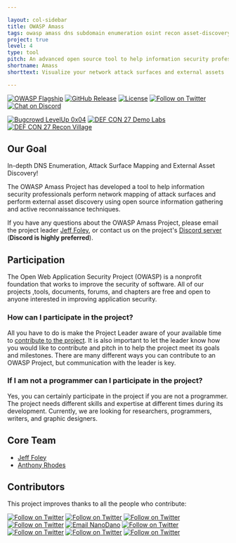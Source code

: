 ```yaml
---

layout: col-sidebar
title: OWASP Amass
tags: owasp amass dns subdomain enumeration osint recon asset-discovery network-security builders
project: true
level: 4
type: tool
pitch: An advanced open source tool to help information security professionals perform network mapping of attack surfaces and external asset discovery using open source information gathering and active reconnaissance techniques!
shortname: Amass
shorttext: Visualize your network attack surfaces and external assets

---
```


[![OWASP Flagship](https://img.shields.io/badge/OWASP-Flagship%20Project-48A646.svg)](https://owasp.org/projects/#div-flagships)
[![GitHub Release](https://img.shields.io/github/release/OWASP/Amass)](https://github.com/OWASP/Amass/releases)
[![License](https://img.shields.io/badge/license-Apache%202.0-blue.svg)](https://www.apache.org/licenses/LICENSE-2.0)
[![Follow on Twitter](https://img.shields.io/twitter/follow/owaspamass.svg?logo=twitter)](https://twitter.com/owaspamass)
[![Chat on Discord](https://img.shields.io/discord/433729817918308352.svg?logo=discord)](https://discord.gg/rtN8GMd)

[![Bugcrowd LevelUp 0x04](https://img.shields.io/badge/Bugcrowd-LevelUp%200x04-orange.svg)](https://www.youtube.com/watch?v=C-GabM2db9A)
[![DEF CON 27 Demo Labs](https://img.shields.io/badge/DEF%20CON%2027-Demo%20Labs-purple.svg)](https://www.defcon.org/html/defcon-27/dc-27-demolabs.html)
[![DEF CON 27 Recon Village](https://img.shields.io/badge/DEF%20CON%2027-Recon%20Village-red.svg)](https://reconvillage.org/)

## Our Goal

In-depth DNS Enumeration, Attack Surface Mapping and External Asset Discovery!

The OWASP Amass Project has developed a tool to help information security professionals perform network mapping of attack surfaces and perform external asset discovery using open source information gathering and active reconnaissance techniques.

If you have any questions about the OWASP Amass Project, please email the project leader [Jeff Foley](mailto://jeff.foley@owasp.org), or contact us on the project's [Discord server](https://discord.com/invite/rtN8GMd) (**Discord is highly preferred**).

## Participation

The Open Web Application Security Project (OWASP) is a nonprofit foundation that works to improve the security of software. All of our projects ,tools, documents, forums, and chapters are free and open to anyone interested in improving application security.

### How can I participate in the project?

All you have to do is make the Project Leader aware of your available time to [contribute to the project](https://github.com/OWASP/Amass/blob/master/CONTRIBUTING.md). It is also important to let the leader know how you would like to contribute and pitch in to help the project meet its goals and milestones. There are many different ways you can contribute to an OWASP Project, but communication with the leader is key.

### If I am not a programmer can I participate in the project?

Yes, you can certainly participate in the project if you are not a programmer. The project needs different skills and expertise at different times during its development. Currently, we are looking for researchers, programmers, writers, and graphic designers.

## Core Team

- [Jeff Foley](https://github.com/caffix)
- [Anthony Rhodes](https://github.com/fork-while-fork)

## Contributors

This project improves thanks to all the people who contribute:

[![Follow on Twitter](https://img.shields.io/twitter/follow/emtunc.svg?logo=twitter)](https://twitter.com/emtunc)
[![Follow on Twitter](https://img.shields.io/twitter/follow/rbadguy1.svg?logo=twitter)](https://twitter.com/rbadguy1)
[![Follow on Twitter](https://img.shields.io/twitter/follow/danjomart.svg?logo=twitter)](https://twitter.com/danjomart)
[![Follow on Twitter](https://img.shields.io/twitter/follow/THB_STX.svg?logo=twitter)](https://twitter.com/THB_STX)
[![Email NanoDano](https://img.shields.io/badge/NanoDano-nanodano%40devdungeon.com-blue.svg)](mailto:nanodano@devdungeon.com)
[![Follow on Twitter](https://img.shields.io/twitter/follow/DanielMiessler.svg?logo=twitter)](https://twitter.com/DanielMiessler)
[![Follow on Twitter](https://img.shields.io/twitter/follow/ngkogkos.svg?logo=twitter)](https://github.com/ngkogkos)
[![Follow on Twitter](https://img.shields.io/twitter/follow/Jhaddix.svg?logo=twitter)](https://twitter.com/Jhaddix)
[![Follow on Twitter](https://img.shields.io/twitter/follow/Vltraheaven.svg?logo=twitter)](https://twitter.com/Vltraheaven)
